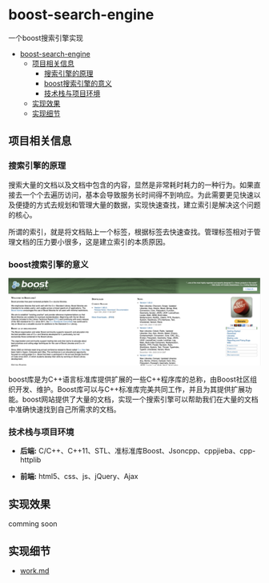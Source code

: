 # boost-search-engine
一个boost搜索引擎实现

- [boost-search-engine](#boost-search-engine)
  - [项目相关信息](#项目相关信息)
    - [搜索引擎的原理](#搜索引擎的原理)
    - [boost搜索引擎的意义](#boost搜索引擎的意义)
    - [技术栈与项目环境](#技术栈与项目环境)
  - [实现效果](#实现效果)
  - [实现细节](#实现细节)

## 项目相关信息

### 搜索引擎的原理

搜索大量的文档以及文档中包含的内容，显然是非常耗时耗力的一种行为。如果直接去一个个去遍历访问，基本会导致服务长时间得不到响应。为此需要更见快速以及便捷的方式去规划和管理大量的数据，实现快速查找，建立索引是解决这个问题的核心。

所谓的索引，就是将文档贴上一个标签，根据标签去快速查找。管理标签相对于管理文档的压力要小很多，这是建立索引的本质原因。


### boost搜索引擎的意义

![](./assets/1.png)

boost库是为C++语言标准库提供扩展的一些C++程序库的总称，由Boost社区组织开发、维护。Boost库可以与C++标准库完美共同工作，并且为其提供扩展功能。boost网站提供了大量的文档，实现一个搜索引擎可以帮助我们在大量的文档中准确快速找到自己所需求的文档。

### 技术栈与项目环境

- **后端:** C/C++、C++11、STL、准标准库Boost、Jsoncpp、cppjieba、cpp-httplib

- **前端:** html5、css、js、jQuery、Ajax

## 实现效果

comming soon

## 实现细节

- [work.md](./work.md)